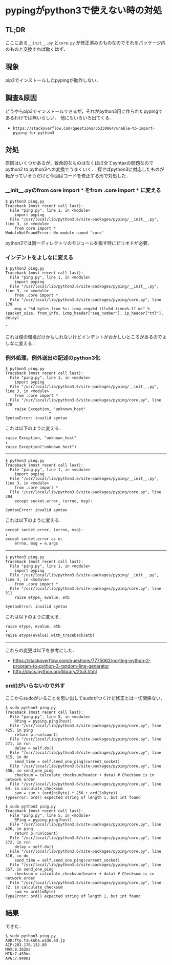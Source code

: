 # pypingがpython3で使えない時の対処
## TL;DR
ここにある`__init__.py` と`core.py` が修正済みのものなのでそれをパッケージ内のものと交換すれば動くはず．

## 現象
pip3でインストールしたpypingが動作しない．

## 調査&原因
どうやらpip3でインストールできるが，それがpython3用に作られたpypingであるわけでは無いらしい．
他にもいろいろ出てくる．

- `https://stackoverflow.com/questions/35330964/unable-to-import-pyping-for-python3`


## 対処
原因はいくつかあるが，致命的なものはなくほぼ全てsyntaxの問題なのでpython2 to python3への変換でうまくいく．
探せばpython3に対応したものが転がっていそうだけど今回はコードを修正する形で対処した．

### \_\_init\_\_.pyのfrom core import \* をfrom .core import \* に変える
```
$ python3 ping.py
Traceback (most recent call last):
  File "ping.py", line 1, in <module>
    import pyping
  File "/usr/local/lib/python3.6/site-packages/pyping/__init__.py", line 3, in <module>
    from core import *
ModuleNotFoundError: No module named 'core'
```
python3では同一ディレクトリのモジュールを指す時にピリオドが必要．

### インデントをよしなに変える
```
$ python3 ping.py
Traceback (most recent call last):
  File "ping.py", line 1, in <module>
    import pyping
  File "/usr/local/lib/python3.6/site-packages/pyping/__init__.py", line 3, in <module>
    from .core import *
  File "/usr/local/lib/python3.6/site-packages/pyping/core.py", line 179
    msg = "%d bytes from %s: icmp_seq=%d ttl=%d time=%.1f ms" % (packet_size, from_info, icmp_header["seq_number"], ip_header["ttl"], delay)
                                                                                                                                           ^
```
これは僕の環境だけかもしれないけどインデントがおかしいところがあるのでよしなに変える．

### 例外処理，例外送出の記述のpython3化
```
$ python3 ping.py
Traceback (most recent call last):
  File "ping.py", line 1, in <module>
    import pyping
  File "/usr/local/lib/python3.6/site-packages/pyping/__init__.py", line 3, in <module>
    from .core import *
  File "/usr/local/lib/python3.6/site-packages/pyping/core.py", line 170
    raise Exception, "unknown_host"
                   ^
SyntaxError: invalid syntax
```
これは以下のように変える．
```
raise Exception, "unknown_host"
↓
raise Exception("unknown_host")
```
---
```
$ python3 ping.py
Traceback (most recent call last):
  File "ping.py", line 1, in <module>
    import pyping
  File "/usr/local/lib/python3.6/site-packages/pyping/__init__.py", line 3, in <module>
    from .core import *
  File "/usr/local/lib/python3.6/site-packages/pyping/core.py", line 304
    except socket.error, (errno, msg):
                       ^
SyntaxError: invalid syntax
```
これは以下のように変える．

```
except socket.error, (errno, msg):
↓
except socket.error as e:
    errno, msg = e.args
```
---
```
$ python3 ping.py
Traceback (most recent call last):
  File "ping.py", line 1, in <module>
    import pyping
  File "/usr/local/lib/python3.6/site-packages/pyping/__init__.py", line 3, in <module>
    from .core import *
  File "/usr/local/lib/python3.6/site-packages/pyping/core.py", line 311
    raise etype, evalue, etb
               ^
SyntaxError: invalid syntax
```
これは以下のように変える．
```
raise etype, evalue, etb
↓
raise etype(evalue).with_traceback(etb)
```
---

これらの変更は以下を参考にした．
- https://stackoverflow.com/questions/7775062/porting-python-2-program-to-python-3-random-line-generator
- http://docs.python.org/library/2to3.html


### ord()がいらないので外す
ここからsudoがいることを思い出してsudoがつくけど修正とは一切関係ない．
```
$ sudo python3 ping.py
Traceback (most recent call last):
  File "ping.py", line 5, in <module>
    RPing = pyping.ping(host)
  File "/usr/local/lib/python3.6/site-packages/pyping/core.py", line 425, in ping
    return p.run(count)
  File "/usr/local/lib/python3.6/site-packages/pyping/core.py", line 271, in run
    delay = self.do()
  File "/usr/local/lib/python3.6/site-packages/pyping/core.py", line 315, in do
    send_time = self.send_one_ping(current_socket)
  File "/usr/local/lib/python3.6/site-packages/pyping/core.py", line 356, in send_one_ping
    checksum = calculate_checksum(header + data) # Checksum is in network order
  File "/usr/local/lib/python3.6/site-packages/pyping/core.py", line 64, in calculate_checksum
    sum = sum + (ord(hiByte) * 256 + ord(loByte))
TypeError: ord() expected string of length 1, but int found
```

```
$ sudo python3 ping.py
Traceback (most recent call last):
  File "ping.py", line 5, in <module>
    RPing = pyping.ping(host)
  File "/usr/local/lib/python3.6/site-packages/pyping/core.py", line 426, in ping
    return p.run(count)
  File "/usr/local/lib/python3.6/site-packages/pyping/core.py", line 272, in run
    delay = self.do()
  File "/usr/local/lib/python3.6/site-packages/pyping/core.py", line 316, in do
    send_time = self.send_one_ping(current_socket)
  File "/usr/local/lib/python3.6/site-packages/pyping/core.py", line 357, in send_one_ping
    checksum = calculate_checksum(header + data) # Checksum is in network order
  File "/usr/local/lib/python3.6/site-packages/pyping/core.py", line 72, in calculate_checksum
    sum += ord(loByte)
TypeError: ord() expected string of length 1, but int found
```

## 結果
できた．
```
$ sudo python3 ping.py
ADD:ftp.tsukuba.wide.ad.jp
AIP:203.178.132.80
MAX:8.362ms
MIN:7.455ms
AVG:7.940ms
```
